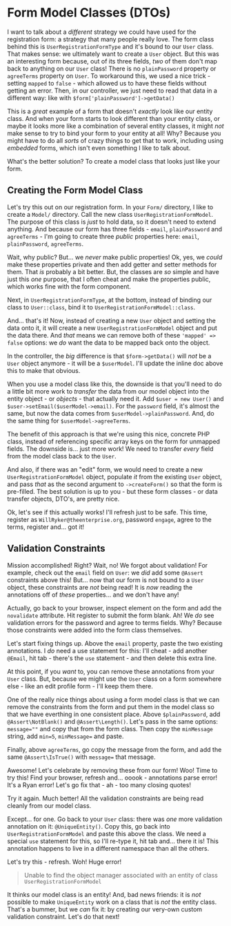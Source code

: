 # Form Model Classes (DTOs)

I want to talk about a *different* strategy we could have used for the registration
form: a strategy that many people really love. The form class behind this is
`UserRegistrationFormType` and it's bound to our `User` class. That makes sense:
we ultimately want to create a `User` object. But this was an interesting form
because, out of its three fields, *two* of them don't map back to anything on our
`User` class! There is no `plainPassword` property or `agreeTerms` property on
`User`. To workaround this, we used a nice trick - setting `mapped` to `false` -
which allowed us to have these fields without getting an error. Then, in our
controller, we just need to read that data in a different way: like with
`$form['plainPassword']->getData()`

This is a *great* example of a form that doesn't *exactly* look like our entity
class. And when your form starts to look different than your entity class, or maybe
it looks more like a combination of several entity classes, it might *not* make
sense to try to bind your form to your entity at all! Why? Because you might have
to do all *sorts* of crazy things to get that to work, including using *embedded*
forms, which isn't even something I like to talk about.

What's the better solution? To create a model class that looks just like your form.

## Creating the Form Model Class

Let's try this out on our registration form. In your `Form/` directory, I like to
create a `Model/` directory. Call the new class `UserRegistrationFormModel`.
The purpose of this class is *just* to hold data, so it doesn't need to extend
anything. And because our form has three fields - `email`, `plainPassword` and
`agreeTerms` - I'm going to create three *public* properties here:
`email`, `plainPassword`, `agreeTerms`.

Wait, why public? But... we *never* make public properties! Ok, yes, we *could*
make these properties private and then add getter and setter methods for them.
That *is* probably a bit better. But, the classes are *so* simple and have just
this *one* purpose, that I often cheat and make the properties public, which works
fine with the form component.

Next, in `UserRegistrationFormType`, at the bottom, instead of binding our class
to `User::class`, bind it to `UserRegistrationFormModel::class`.

And... that's it! Now, instead of creating a new `User` object and setting the
data onto it, it will create a new `UserRegistrationFormModel` object and put the
data there. And *that* means we can remove both of these `'mapped' => false` options:
we *do* want the data to be mapped back onto the object.

In the controller, the *big* difference is that `$form->getData()` will *not* be
a `User` object anymore - it will be a `$userModel`. I'll update the inline doc
above this to make that obvious.

When you use a model class like this, the downside is that you'll need to do a
little bit more work to *transfer* the data from our model object into the entity
object - or *objects* - that actually need it. Add `$user = new User()` and
`$user->setEmail($userModel->email)`. For the `password` field, it's almost the
same, but now the data comes from `$userModel->plainPassword`. And, do the same
thing for `$userModel->agreeTerms`.

The benefit of this approach is that we're using this nice, concrete PHP class,
instead of referencing specific array keys on the form for unmapped fields.
The downside is... just more work! We need to transfer *every* field from the
model class back to the `User`.

And also, if there was an "edit" form, we would need to create a new
`UserRegistrationFormModel` object, populate *it* from the existing `User` object,
and pass *that* as the second argument to `->createForm()` so that the form is
pre-filled. The best solution is up to you - but these form classes - or data
transfer objects, DTO's, are pretty nice.

Ok, let's see if this actually works! I'll refresh just to be safe. This time,
register as `WillRyker@theenterprise.org`, password `engage`, agree to the terms,
register and... got it!

## Validation Constraints

Mission accomplished! Right? Wait, no! We forgot about validation! For example,
check out the `email` field on `User`: we *did* add some `@Assert` constraints 
above this! But... now that our form is not bound to a `User` object, these constraints
are *not* being read! It is *now* reading the annotations off of *these* properties...
and we don't have any!

Actually, go back to your browser, inspect element on the form and add the
`novalidate` attribute. Hit register to submit the form blank. Ah! We *do* see
validation errors for the password and agree to terms fields. Why? Because those
constraints were added into the form class themselves.

Let's start fixing things up. Above the `email` property, paste the two existing
annotations. I *do* need a use statement for this: I'll cheat - add another
`@Email`, hit tab - there's the `use` statement - and then delete this extra line.

At this point, if you *want* to, you can remove these annotations from your `User`
class. But, because we might use the `User` class on a form somewhere else - like
an edit profile form - I'll keep them there.

One of the really nice things about using a form model class is that we can remove
the constraints from the form and put them in the model class so that we have everthing
in one consistent place. Above `$plainPassword`, add `@Assert\NotBlank()` and
`@Assert\Length()`. Let's pass in the same options: `message=""` and copy that
from the form class. Then copy the `minMessage` string, add `min=5`,
`minMessage=` and paste.

Finally, above `agreeTerms`, go copy the message from the form, and add the same
`@Assert\IsTrue()` with `message=` that message.

Awesome! Let's celebrate by removing these from our form! Woo! Time to try this!
Find your browser, refresh and... ooook - annotations parse error! It's a Ryan
error! Let's go fix that - ah - too many closing quotes!

Try it again. Much better! All the validation constraints are being read cleanly
from our model class.

Except... for one. Go back to your `User` class: there was *one* more validation
annotation on it: `@UniqueEntity()`. Copy this, go back into `UserRegistrationFormModel`
and paste this above the class. We need a special `use` statement for this, so
I'll re-type it, hit tab and... there it is! This annotation happens to live in
a different namespace than all the others.

Let's try this - refresh. Woh! Huge error!

> Unable to find the object manager associated with an entity of class `UserRegistrationFormModel`

It thinks our model class is an entity! And, bad news friends: it is *not* possible
to make `UniqueEntity` work on a class that is *not* the entity class. That's a
bummer, but we *can* fix it: by creating our very-own custom validation constraint.
Let's do that next!
